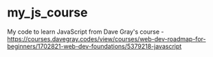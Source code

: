 # my_js_course
My code to learn JavaScript from Dave Gray's course - https://courses.davegray.codes/view/courses/web-dev-roadmap-for-beginners/1702821-web-dev-foundations/5379218-javascript
